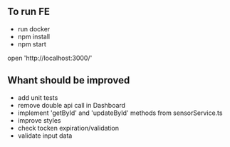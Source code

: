 ## To run FE

- run docker
- npm install
- npm start

open 'http://localhost:3000/'

## Whant should be improved

- add unit tests
- remove double api call in Dashboard
- implement 'getById' and 'updateById' methods from sensorService.ts
- improve styles
- check tocken expiration/validation
- validate input data
